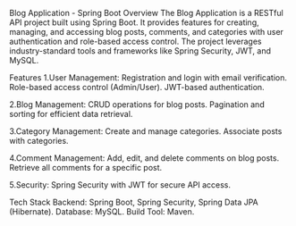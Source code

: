 Blog Application - Spring Boot
Overview
  The Blog Application is a RESTful API project built using Spring Boot. It provides features for creating, managing, and accessing blog posts, 
  comments, and categories with user authentication and role-based access control. The project leverages industry-standard tools and 
  frameworks like Spring Security, JWT, and MySQL.

Features
1.User Management:
  Registration and login with email verification.
  Role-based access control (Admin/User).
  JWT-based authentication.

2.Blog Management:
  CRUD operations for blog posts.
  Pagination and sorting for efficient data retrieval.

3.Category Management:
  Create and manage categories.
  Associate posts with categories.

4.Comment Management:
  Add, edit, and delete comments on blog posts.
  Retrieve all comments for a specific post.

5.Security:
  Spring Security with JWT for secure API access.


Tech Stack
  Backend: Spring Boot, Spring Security, Spring Data JPA (Hibernate).
  Database: MySQL.
  Build Tool: Maven.
